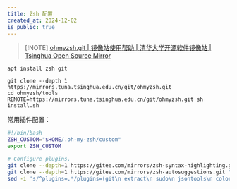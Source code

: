 ```yaml
---
title: Zsh 配置
created_at: 2024-12-02
is_public: true
---
```


> [!NOTE] [ohmyzsh.git | 镜像站使用帮助 | 清华大学开源软件镜像站 | Tsinghua Open Source Mirror](https://mirrors.tuna.tsinghua.edu.cn/help/ohmyzsh.git/)

```shell
apt install zsh git

git clone --depth 1 https://mirrors.tuna.tsinghua.edu.cn/git/ohmyzsh.git
cd ohmyzsh/tools
REMOTE=https://mirrors.tuna.tsinghua.edu.cn/git/ohmyzsh.git sh install.sh
```

常用插件配置：

```bash
#!/bin/bash
ZSH_CUSTOM="$HOME/.oh-my-zsh/custom"
export ZSH_CUSTOM

# Configure plugins.
git clone --depth=1 https://gitee.com/mirrors/zsh-syntax-highlighting.git "${ZSH_CUSTOM}"/plugins/zsh-syntax-highlighting
git clone --depth=1 https://gitee.com/mirrors/zsh-autosuggestions.git "${ZSH_CUSTOM}"/plugins/zsh-autosuggestions
sed -i 's/^plugins=.*/plugins=(git\n extract\n sudo\n jsontools\n colored-man-pages\n zsh-autosuggestions\n zsh-syntax-highlighting\n)/g' ~/.zshrc
```
